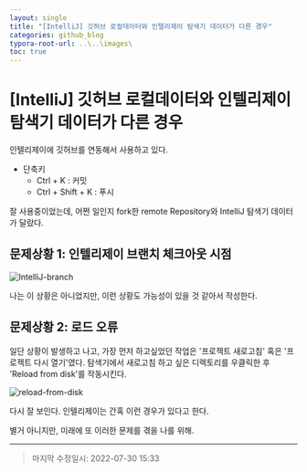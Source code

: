 ```yaml
---
layout: single
title: "[IntelliJ] 깃허브 로컬데이터와 인텔리제이 탐색기 데이터가 다른 경우"
categories: github_blog
typora-root-url: ..\..\images\
toc: true
---
```




# [IntelliJ] 깃허브 로컬데이터와 인텔리제이 탐색기 데이터가 다른 경우



인텔리제이에 깃허브를 연동해서 사용하고 있다.

- 단축키
  - Ctrl + K : 커밋
  - Ctrl + Shift + K : 푸시

잘 사용중이었는데, 어쩐 일인지 fork한 remote Repository와 IntelliJ 탐색기 데이터가 달랐다.



## 문제상황 1: 인텔리제이 브랜치 체크아웃 시점

![IntelliJ-branch](..\..\images\IntelliJ-branch.PNG)

나는 이 상황은 아니었지만, 이런 상황도 가능성이 있을 것 같아서 작성한다.



## 문제상황 2: 로드 오류

일단 상황이 발생하고 나고, 가장 먼저 하고싶었던 작업은 '프로젝트 새로고침' 혹은 '프로젝트 다시 열기'였다. 탐색기에서 새로고침 하고 싶은 디렉토리를 우클릭한 후 'Reload from disk'를 작동시킨다.

![reload-from-disk](..\..\images\reload-from-disk.jpg)

다시 잘 보인다. 인텔리제이는 간혹 이런 경우가 있다고 한다.



별거 아니지만, 미래에 또 이러한 문제를 겪을 나를 위해.

------

> 마지막 수정일시: 2022-07-30 15:33